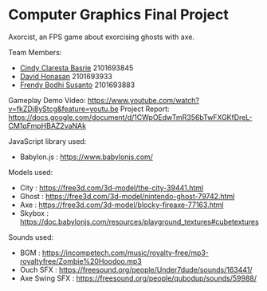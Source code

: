 # Computer Graphics Final Project

Axorcist, an FPS game about exorcising ghosts with axe.

Team Members:
- <a href="https://github.com/cindyclarestabasrie/">Cindy Claresta Basrie</a> 2101693845
- <a href="https://github.com/davidhonasan/">David Honasan</a>          2101693933
- <a href="https://github.com/Frendy222/">Frendy Bodhi Susanto</a>  2101693883

Gameplay Demo Video: https://www.youtube.com/watch?v=fkZDj8yStcg&feature=youtu.be
Project Report: https://docs.google.com/document/d/1CWpOEdwTmR356bTwFXGKfDreL-CM1qFmpHBAZ2vaNAk

JavaScript library used:
- Babylon.js : https://www.babylonjs.com/

Models used:
- City    : https://free3d.com/3d-model/the-city-39441.html
- Ghost   : https://free3d.com/3d-model/nintendo-ghost-79742.html
- Axe     : https://free3d.com/3d-model/blocky-fireaxe-77163.html
- Skybox  : https://doc.babylonjs.com/resources/playground_textures#cubetextures


Sounds used:
- BGM           : https://incompetech.com/music/royalty-free/mp3-royaltyfree/Zombie%20Hoodoo.mp3
- Ouch SFX      : https://freesound.org/people/Under7dude/sounds/163441/
- Axe Swing SFX : https://freesound.org/people/qubodup/sounds/59988/

